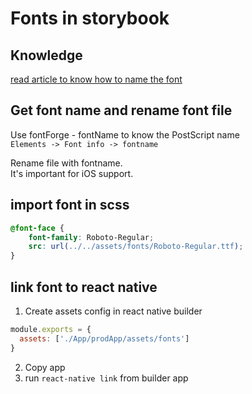# Fonts in storybook
## Knowledge
[read article to know how to name the font](https://medium.com/@mehrankhandev/ultimate-guide-to-use-custom-fonts-in-react-native-77fcdf859cf4)

## Get font name and rename font file
Use fontForge - fontName to know the PostScript name  
`Elements -> Font info -> fontname`

Rename file with fontname.  
It's important for iOS support.

## import font in scss
```scss
@font-face {
	font-family: Roboto-Regular;
	src: url(../../assets/fonts/Roboto-Regular.ttf);
}
```

## link font to react native
1. Create assets config in react native builder
```js
module.exports = {
  assets: ['./App/prodApp/assets/fonts']
}
```

2. Copy app 
3. run `react-native link` from builder app
